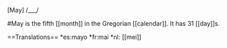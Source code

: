 [May] /___/

#May is the fifth [[month]] in the Gregorian [[calendar]]. It has 31 [[day]]s.

==Translations==
*es:mayo
*fr:mai
*nl: [[mei]]